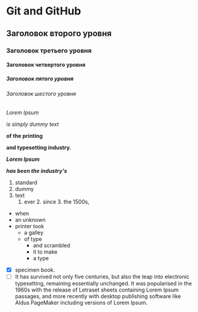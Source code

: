# Git and GitHub
## Заголовок второго уровня
### Заголовок третьего уровня
#### Заголовок четвертого уровня
##### Заголовок пятого уровня
###### Заголовок шестого уровня

*Lorem Ipsum*

_is simply dummy text_

**of the printing**

__and typesetting industry.__

***Lorem Ipsum***

___has been the industry's___

1. standard 
2. dummy 
3. text
    1. ever
       2. since
       3. the 1500s,

* when 
*  an unknown
* printer took
  - a galley 
  - of type 
    - and scrambled
    + it to make
    + a type 

- [x] specimen book. 
- [ ] It has survived not only five centuries, but also the leap into electronic typesetting, remaining essentially unchanged. It was popularised in the 1960s with the release of Letraset sheets containing Lorem Ipsum passages, and more recently with desktop publishing software like Aldus PageMaker including versions of Lorem Ipsum.